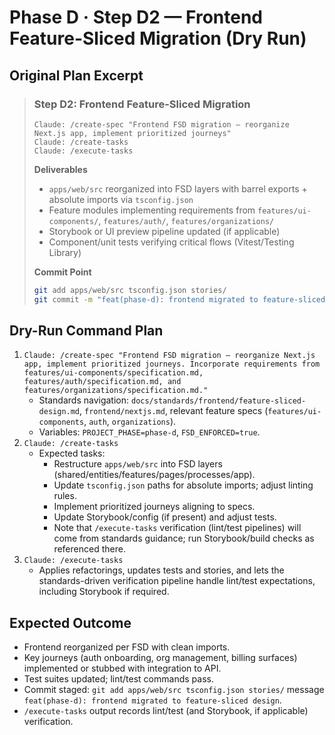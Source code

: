 # Phase D · Step D2 — Frontend Feature-Sliced Migration (Dry Run)

## Original Plan Excerpt

> ### Step D2: Frontend Feature-Sliced Migration
> ```claude
> Claude: /create-spec "Frontend FSD migration — reorganize Next.js app, implement prioritized journeys"
> Claude: /create-tasks
> Claude: /execute-tasks
> ```
>
> **Deliverables**
> - `apps/web/src` reorganized into FSD layers with barrel exports + absolute imports via `tsconfig.json`
> - Feature modules implementing requirements from `features/ui-components/`, `features/auth/`, `features/organizations/`
> - Storybook or UI preview pipeline updated (if applicable)
> - Component/unit tests verifying critical flows (Vitest/Testing Library)
>
> **Commit Point**
> ```bash
> git add apps/web/src tsconfig.json stories/
> git commit -m "feat(phase-d): frontend migrated to feature-sliced design"
> ```

## Dry-Run Command Plan

1. `Claude: /create-spec "Frontend FSD migration — reorganize Next.js app, implement prioritized journeys. Incorporate requirements from features/ui-components/specification.md, features/auth/specification.md, and features/organizations/specification.md."`
   - Standards navigation: `docs/standards/frontend/feature-sliced-design.md`, `frontend/nextjs.md`, relevant feature specs (`features/ui-components`, `auth`, `organizations`).
   - Variables: `PROJECT_PHASE=phase-d`, `FSD_ENFORCED=true`.
2. `Claude: /create-tasks`
   - Expected tasks:
     - Restructure `apps/web/src` into FSD layers (shared/entities/features/pages/processes/app).
     - Update `tsconfig.json` paths for absolute imports; adjust linting rules.
     - Implement prioritized journeys aligning to specs.
     - Update Storybook/config (if present) and adjust tests.
     - Note that `/execute-tasks` verification (lint/test pipelines) will come from standards guidance; run Storybook/build checks as referenced there.
3. `Claude: /execute-tasks`
   - Applies refactorings, updates tests and stories, and lets the standards-driven verification pipeline handle lint/test expectations, including Storybook if required.

## Expected Outcome

- Frontend reorganized per FSD with clean imports.
- Key journeys (auth onboarding, org management, billing surfaces) implemented or stubbed with integration to API.
- Test suites updated; lint/test commands pass.
- Commit staged: `git add apps/web/src tsconfig.json stories/` message `feat(phase-d): frontend migrated to feature-sliced design`.
- `/execute-tasks` output records lint/test (and Storybook, if applicable) verification.
